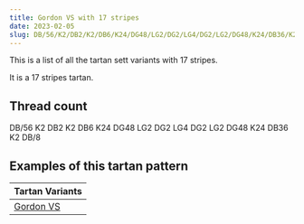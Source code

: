 ```yaml
---
title: Gordon VS with 17 stripes
date: 2023-02-05
slug: DB/56/K2/DB2/K2/DB6/K24/DG48/LG2/DG2/LG4/DG2/LG2/DG48/K24/DB36/K2/DB/8
---
```

This is a list of all the tartan sett variants with 17 stripes.

It is a 17 stripes tartan.


## Thread count
DB/56 K2 DB2 K2 DB6 K24 DG48 LG2 DG2 LG4 DG2 LG2 DG48 K24 DB36 K2 DB/8

## Examples of this tartan pattern

| Tartan Variants |
|---------------|
| [Gordon VS](/variants/db/56/k2/db2/k2/db6/k24/dg48/lg2/dg2/lg4/dg2/lg2/dg48/k24/db36/k2/db/8-db000052-dg11450d-k000000-lgaaaa00)||
